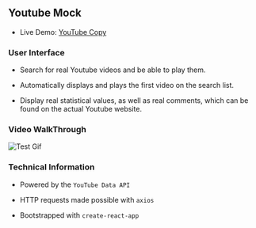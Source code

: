 

## Youtube Mock

- Live Demo: [YouTube Copy](https://my-youtube-mock.herokuapp.com/)

### User Interface

- Search for real Youtube videos and be able to play them.

- Automatically displays and plays the first video on the search list.

- Display real statistical values, as well as real comments, which can be found on the actual Youtube website.


### Video WalkThrough
![Test Gif](youtube.gif)


### Technical Information

- Powered by the `YouTube Data API`

- HTTP requests made possible with `axios`

- Bootstrapped with `create-react-app`
